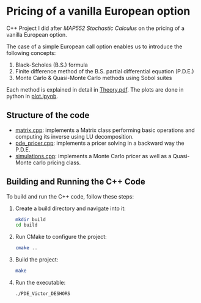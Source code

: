 # Pricing of a vanilla European option

C++ Project I did after _MAP552 Stochastic Calculus_ on the pricing of a vanilla European option.

The case of a simple European call option enables us to introduce the following concepts: 
1. Black-Scholes (B.S.) formula
2. Finite difference method of the B.S. partial differential equation (P.D.E.)
3. Monte Carlo & Quasi-Monte Carlo methods using Sobol suites

Each method is explained in detail in [Theory.pdf](Theory.pdf).
The plots are done in python in [plot.ipynb](plot.ipynb).

## Structure of the code
- [matrix.cpp](matrix.cpp): implements a Matrix class performing basic operations and computing its inverse using LU decomposition.
- [pde_pricer.cpp](pde_pricer.cpp): implements a pricer solving in a backward way the P.D.E.
- [simulations.cpp](simulations.cpp): implements a Monte Carlo pricer as well as a Quasi-Monte carlo pricing class.

## Building and Running the C++ Code

To build and run the C++ code, follow these steps:

1. Create a build directory and navigate into it:
   ```sh
   mkdir build
   cd build
   ```

2. Run CMake to configure the project:
    ```sh
    cmake ..
    ```

3. Build the project:
    ```sh
    make
    ```

4. Run the executable:
    ```sh
    ./PDE_Victor_DESHORS
    ```